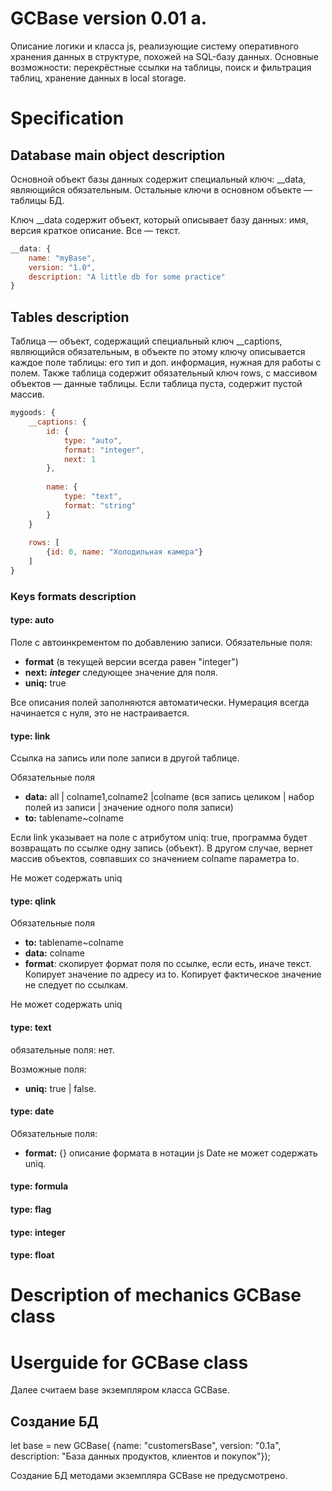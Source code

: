 GCBase version 0.01 a.
=============
Описание логики и класса js, реализующие систему оперативного хранения данных в структуре, похожей на SQL-базу данных.
Основные возможности: перекрёстные ссылки на таблицы, поиск и фильтрация таблиц, хранение данных в local storage.


Specification
=============

Database main object description
-------------
Основной объект базы данных содержит специальный ключ:
__data, являющийся обязательным.
Остальные ключи в основном объекте — таблицы БД.

Ключ __data содержит объект, который описывает базу данных: 
имя, версия краткое описание. Все — текст.

```javascript
__data: {
	name: "myBase",
	version: "1.0",
	description: "A little db for some practice"
}
```

Tables description
------------------
Таблица — объект, содержащий специальный ключ __captions, 
являющийся обязательным, в объекте по этому ключу 
описывается каждое поле таблицы: его тип и доп. информация,
нужная для работы с полем. Также таблица содержит обязательный
ключ rows, с массивом объектов — данные таблицы.
Если таблица пуста, содержит пустой массив.

```javascript
mygoods: {
	__captions: {
		id: {
			type: "auto",
			format: "integer",
			next: 1
		},
		
		name: {
			type: "text",
			format: "string"
		}
	}
	
	rows: [
		{id: 0, name: "Холодильная камера"}
	]
}
```
### Keys formats description

#### type: auto

Поле с автоинкрементом по добавлению записи.
Обязательные поля:
* **format** (в текущей версии всегда равен "integer")
* **next:** ***integer*** следующее значение для поля.
* **uniq:** true

Все описания полей заполняются автоматически.
Нумерация всегда начинается с нуля, это не настраивается.

#### type: link
Ссылка на запись или поле записи в другой таблице.

Обязательные поля
* **data:** all | colname1,colname2 |colname 
(вся запись целиком | набор полей из записи | значение одного поля записи)
* **to:** tablename~colname

Если link указывает на поле с атрибутом uniq: true, программа будет
возвращать по ссылке одну запись (объект). В другом случае,
вернет массив объектов, совпавших со значением colname параметра to.

Не может содержать uniq

#### type: qlink
Обязательные поля
* **to:** tablename~colname
* **data:** colname
* **format**: скопирует формат поля по ссылке, если есть, иначе текст.
Копирует значение по адресу из to. Копирует фактическое значение
не следует по ссылкам.

Не может содержать uniq

#### type: text
обязательные поля: нет.

Возможные поля:
* **uniq:** true | false.

#### type: date
Обязательные поля:
* **format:** {} описание формата в нотации js Date
не может содержать uniq.

#### type: formula
#### type: flag
#### type: integer
#### type: float

Description of mechanics GCBase class
================


Userguide for GCBase class
================
Далее считаем basе экземпляром класса GCBase.

Создание БД
------------
let base = new GCBase( {name: "customersBase", version: "0.1a", description: "База данных продуктов, клиентов и покупок"});

Создание БД методами экземпляра GCBase не предусмотрено.